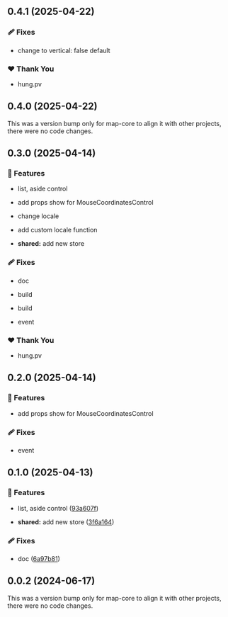 ## 0.4.1 (2025-04-22)

### 🩹 Fixes

- change to vertical: false default

### ❤️ Thank You

- hung.pv

## 0.4.0 (2025-04-22)

This was a version bump only for map-core to align it with other projects, there were no code changes.

## 0.3.0 (2025-04-14)

### 🚀 Features

- list, aside control

- add props show for MouseCoordinatesControl

- change locale

- add custom locale function

- **shared:** add new store

### 🩹 Fixes

- doc

- build

- build

- event

### ❤️ Thank You

- hung.pv

## 0.2.0 (2025-04-14)

### 🚀 Features

- add props show for MouseCoordinatesControl

### 🩹 Fixes

- event

## 0.1.0 (2025-04-13)

### 🚀 Features

- list, aside control ([93a607f](https://github.com/hung4564/vue-library/commit/93a607f))

- **shared:** add new store ([3f6a164](https://github.com/hung4564/vue-library/commit/3f6a164))

### 🩹 Fixes

- doc ([6a97b81](https://github.com/hung4564/vue-library/commit/6a97b81))

## 0.0.2 (2024-06-17)

This was a version bump only for map-core to align it with other projects, there were no code changes.

